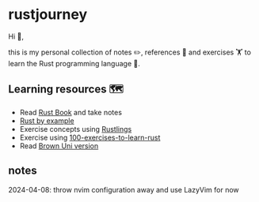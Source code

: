 # rustjourney

Hi 👋,

this is my personal collection of notes ✏️, references 📑 and exercises 🏋️ to learn the Rust programming language 🦀.

## Learning resources 🗺️
- Read [Rust Book](https://doc.rust-lang.org/book/) and take notes
- [Rust by example](https://doc.rust-lang.org/rust-by-example/)
- Exercise concepts using [Rustlings](https://github.com/jschoone/rustlings)
- Exercise using [100-exercises-to-learn-rust](https://github.com/jschoone/100-exercises-to-learn-rust)
- Read [Brown Uni version](https://rust-book.cs.brown.edu/)

## notes

2024-04-08: throw nvim configuration away and use LazyVim for now
